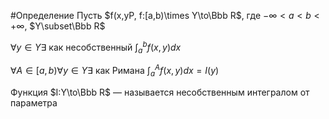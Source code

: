 #Определение 
Пусть $f(x,yP, f:[a,b)\times Y\to\Bbb R$, где $-\infty<a<b<+\infty$, $Y\subset\Bbb R$

$\forall y\in Y\exists$ как несобственный $\int_a^b f(x,y)dx$

$\forall A\in [a,b)\forall y\in Y\exists$ как Римана $\int_a^Af(x,y)dx=I(y)$

Функция $I:Y\to\Bbb R$ — называется несобственным интегралом от параметра



